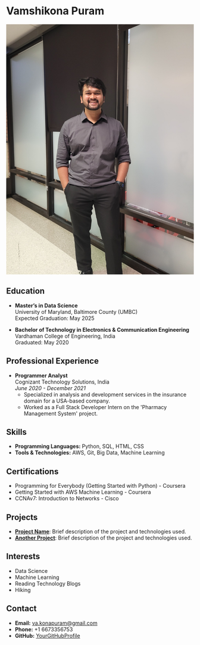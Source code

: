 # Vamshikona Puram

![Headshot](./docs/ProfilePic.jpg)

## Education
- **Master’s in Data Science**  
  University of Maryland, Baltimore County (UMBC)  
  Expected Graduation: May 2025

- **Bachelor of Technology in Electronics & Communication Engineering**  
  Vardhaman College of Engineering, India  
  Graduated: May 2020

## Professional Experience
- **Programmer Analyst**  
  Cognizant Technology Solutions, India  
  *June 2020 - December 2021*  
  - Specialized in analysis and development services in the insurance domain for a USA-based company.
  - Worked as a Full Stack Developer Intern on the 'Pharmacy Management System' project.

## Skills
- **Programming Languages:** Python, SQL, HTML, CSS
- **Tools & Technologies:** AWS, Git, Big Data, Machine Learning

## Certifications
- Programming for Everybody (Getting Started with Python) - Coursera
- Getting Started with AWS Machine Learning - Coursera
- CCNAv7: Introduction to Networks - Cisco

## Projects
- **[Project Name](link-to-your-project)**: Brief description of the project and technologies used.
- **[Another Project](link-to-another-project)**: Brief description of the project and technologies used.

## Interests
- Data Science
- Machine Learning
- Reading Technology Blogs
- Hiking

## Contact
- **Email:** va.konapuram@gmail.com  
- **Phone:** +1 6673356753  
- **GitHub:** [YourGitHubProfile](https://github.com/yourusername)
